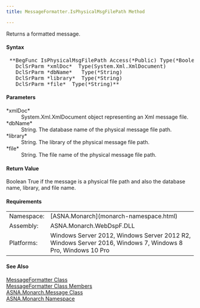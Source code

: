 ```yaml
---
title: MessageFormatter.IsPhysicalMsgFilePath Method

---
```


Returns a formatted message.

#### Syntax
<pre class="syntax"> **BegFunc IsPhysicalMsgFilePath Access(*Public) Type(*Boolean)
   DclSrParm *xmlDoc*  Type(System.Xml.XmlDocument)
   DclSrParm *dbName*   Type(*String)
   DclSrParm *library*  Type(*String)
   DclSrParm *file*  Type(*String)**       </pre>  

#### Parameters
<dl>
        <dt>
 *xmlDoc* 
        </dt>
        <dd>System.Xml.XmlDocument object representing an Xml
        message file.</dd>
        <dt>
 *dbName* 
        </dt>
        <dd>String. The database name of the physical message file
        path.</dd>
        <dt>
 *library* 
        </dt>
        <dd>String. The library of the physical message file
        path.</dd>
        <dt>
 *file* 
        </dt>
        <dd>String. The file name of the physical message file
        path.</dd>
</dl>  

<!--mine -->

#### Return Value
Boolean True if the message is a physical file path and also the database name, library, and file name.
<!-- -->

#### Requirements
<table class="dttable" cellspacing="0" cellpadding="4" width="60%">
           <colgroup>
            <col width="15%" style="font-weight:bold" />
            <col width="85%" />
          </colgroup>
          <tr>
            <td>Namespace:</td>
            <td>[ASNA.Monarch](monarch-namespace.html)</td>
          </tr>
          <tr>
            <td>Assembly:</td>
            <td>ASNA.Monarch.WebDspF.DLL</td>
          </tr>
         <tr>
            <td>Platforms:</td>
            <td> Windows Server 2012, Windows Server 2012 R2, Windows Server 2016, Windows 7, Windows 8 Pro, Windows 10 Pro</td>
         </tr>
</table>

<!-- end -->

#### See Also
[ MessageFormatter Class](message-formatter-class.html) <br /> [ MessageFormatter Class Members](message-formatter-members.html) <br /> [ ASNA.Monarch.Message Class](message-class.html) <br />[ASNA.Monarch Namespace](monarch-namespace.html)
